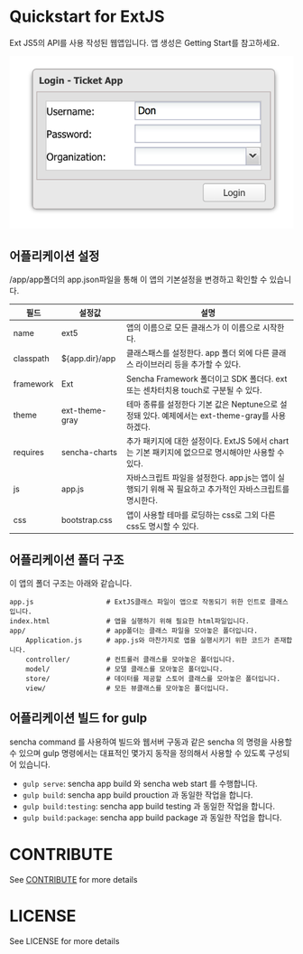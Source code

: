 # Quickstart for ExtJS

Ext JS5의 API를 사용 작성된 웹앱입니다. 앱 생성은 Getting Start를 참고하세요. 

![](https://github.com/KoreaHTML5/quickstart-extjs/blob/38728553986e2d73fb43f42480d1203fe59ebb22/snapshot.png)

## 어플리케이션 설정

/app/app폴더의 app.json파일을 통해 이 앱의 기본설정을 변경하고 확인할 수 있습니다.


| 필드    |      설정값      |  설명 |
|----------|-------------|------|
| name      |  ext5 | 앱의 이름으로 모든 클래스가 이 이름으로 시작한다. |
| classpath|    ${app.dir}/app   |   클래스패스를 설정한다. app 폴더 외에 다른 클래스 라이브러리 등을 추가할 수 있다. |
| framework | Ext|    Sencha Framework 폴더이고 SDK 폴더다. ext 또는 센차터치용 touch로 구분될 수 있다. |
|theme|ext-theme-gray|테마 종류를 설정한다 기본 값은 Neptune으로 설정돼 있다. 예제에서는 ext-theme-gray를 사용하겠다.|
|requires|sencha-charts|추가 패키지에 대한 설정이다. ExtJS 5에서 chart는 기본 패키지에 없으므로 명시해야만 사용할 수 있다.|
|js|app.js|자바스크립트 파일을 설정한다. app.js는 앱이 실행되기 위해 꼭 필요하고 추가적인 자바스크립트를 명시한다.|
|css | bootstrap.css | 앱이 사용할 테마를 로딩하는 css로 그외 다른 css도 명시할 수 있다.|


## 어플리케이션 폴더 구조

이 앱의 폴더 구조는 아래와 같습니다.

    app.js                  # ExtJS클래스 파일이 앱으로 작동되기 위한 인트로 클래스입니다.
    index.html              # 앱을 실행하기 위해 필요한 html파일입니다.
    app/                    # app폴더는 클래스 파일을 모아놓은 폴더입니다.
        Application.js      # app.js와 마찬가지로 앱을 실행시키기 위한 코드가 존재합니다.
        controller/         # 컨트롤러 클래스를 모아놓은 폴더입니다.
        model/              # 모델 클래스를 모아놓은 폴더입니다. 
        store/              # 데이터를 제공할 스토어 클래스를 모아놓은 폴더입니다.
        view/               # 모든 뷰클래스를 모아놓은 폴더입니다.

## 어플리케이션 빌드 for gulp

sencha command 를 사용하여 빌드와 웹서버 구동과 같은 sencha 의 명령을 사용할 수 있으며 gulp 명령에서는 대표적인 몇가지 동작을 정의해서 사용할 수 있도록 구성되어 있습니다.

- `gulp serve`: sencha app build 와 sencha web start 를 수행합니다.
- `gulp build`: sencha app build prouction 과 동일한 작업을 합니다.
- `gulp build:testing`: sencha app build testing 과 동일한 작업을 합니다.
- `gulp build:package`: sencha app build package 과 동일한 작업을 합니다.

# CONTRIBUTE

See [CONTRIBUTE](https://github.com/KoreaHTML5/dev.koreahtml5.kr/blob/master/CONTRIBUTE.md) for more details

# LICENSE

See LICENSE for more details

